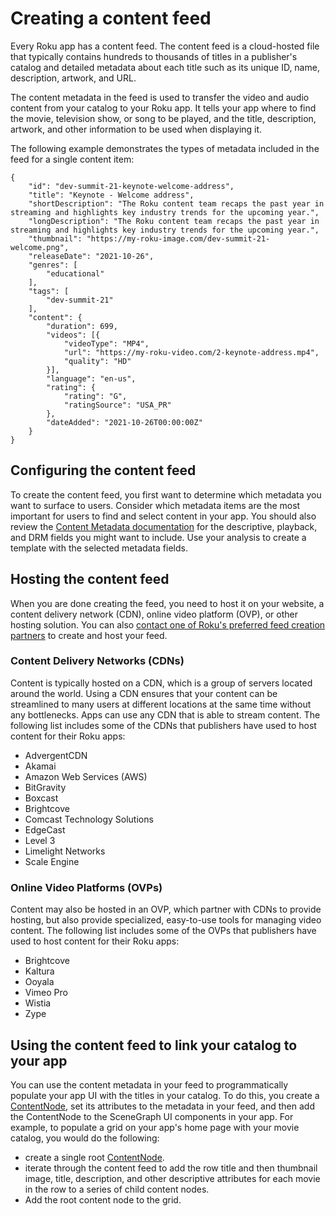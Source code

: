 Creating a content feed
=======================

Every Roku app has a content feed. The content feed is a cloud-hosted file that typically contains hundreds to thousands of titles in a publisher's catalog and detailed metadata about each title such as its unique ID, name, description, artwork, and URL.

The content metadata in the feed is used to transfer the video and audio content from your catalog to your Roku app. It tells your app where to find the movie, television show, or song to be played, and the title, description, artwork, and other information to be used when displaying it.

The following example demonstrates the types of metadata included in the feed for a single content item:

    {
        "id": "dev-summit-21-keynote-welcome-address",
        "title": "Keynote - Welcome address",
        "shortDescription": "The Roku content team recaps the past year in streaming and highlights key industry trends for the upcoming year.",
        "longDescription": "The Roku content team recaps the past year in streaming and highlights key industry trends for the upcoming year.",
        "thumbnail": "https://my-roku-image.com/dev-summit-21-welcome.png",
        "releaseDate": "2021-10-26",
        "genres": [
            "educational"
        ],
        "tags": [
            "dev-summit-21"
        ],
        "content": {
            "duration": 699,
            "videos": [{
                "videoType": "MP4",
                "url": "https://my-roku-video.com/2-keynote-address.mp4",
                "quality": "HD"
            }],
            "language": "en-us",
            "rating": {
                "rating": "G",
                "ratingSource": "USA_PR"
            },
            "dateAdded": "2021-10-26T00:00:00Z"
        }
    }
    

Configuring the content feed
----------------------------

To create the content feed, you first want to determine which metadata you want to surface to users. Consider which metadata items are the most important for users to find and select content in your app. You should also review the [Content Metadata documentation](/docs/developer-program/getting-started/architecture/content-metadata.md) for the descriptive, playback, and DRM fields you might want to include. Use your analysis to create a template with the selected metadata fields.

Hosting the content feed
------------------------

When you are done creating the feed, you need to host it on your website, a content delivery network (CDN), online video platform (OVP), or other hosting solution. You can also [contact one of Roku's preferred feed creation partners](https://developer.roku.com/feed/partners) to create and host your feed.

### Content Delivery Networks (CDNs)

Content is typically hosted on a CDN, which is a group of servers located around the world. Using a CDN ensures that your content can be streamlined to many users at different locations at the same time without any bottlenecks. Apps can use any CDN that is able to stream content. The following list includes some of the CDNs that publishers have used to host content for their Roku apps:

*   AdvergentCDN
*   Akamai
*   Amazon Web Services (AWS)
*   BitGravity
*   Boxcast
*   Brightcove
*   Comcast Technology Solutions
*   EdgeCast
*   Level 3
*   Limelight Networks
*   Scale Engine

### Online Video Platforms (OVPs)

Content may also be hosted in an OVP, which partner with CDNs to provide hosting, but also provide specialized, easy-to-use tools for managing video content. The following list includes some of the OVPs that publishers have used to host content for their Roku apps:

*   Brightcove
*   Kaltura
*   Ooyala
*   Vimeo Pro
*   Wistia
*   Zype

Using the content feed to link your catalog to your app
-------------------------------------------------------

You can use the content metadata in your feed to programmatically populate your app UI with the titles in your catalog. To do this, you create a [ContentNode](https://developer.roku.com/docs/references/scenegraph/control-nodes/contentnode.md), set its attributes to the metadata in your feed, and then add the ContentNode to the SceneGraph UI components in your app. For example, to populate a grid on your app's home page with your movie catalog, you would do the following:

*   create a single root [ContentNode](https://developer.roku.com/docs/references/scenegraph/control-nodes/contentnode.md).
*   iterate through the content feed to add the row title and then thumbnail image, title, description, and other descriptive attributes for each movie in the row to a series of child content nodes.
*   Add the root content node to the grid.